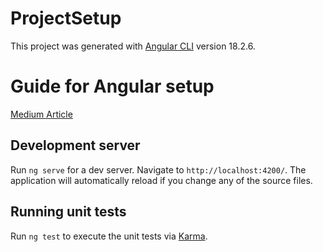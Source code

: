 # ProjectSetup

This project was generated with [Angular CLI](https://github.com/angular/angular-cli) version 18.2.6.

# Guide for Angular setup

[Medium Article](https://medium.com/@im.maciej.jaskolski/best-practices-for-setting-up-enterprise-angular-project-c26f4c0f6aab)

## Development server

Run `ng serve` for a dev server. Navigate to `http://localhost:4200/`. The application will automatically reload if you change any of the source files.

## Running unit tests

Run `ng test` to execute the unit tests via [Karma](https://karma-runner.github.io).
